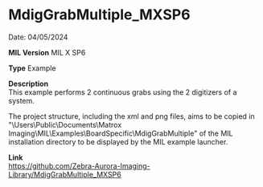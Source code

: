 # MdigGrabMultiple_MXSP6

Date: 04/05/2024

**MIL Version** MIL X SP6

**Type** Example

**Description**  
This example performs 2 continuous grabs using the 2 digitizers of a system.

The project structure, including the xml and png files, aims to be copied in "\Users\Public\Documents\Matrox Imaging\MIL\Examples\BoardSpecific\MdigGrabMultiple" of the MIL installation directory to be displayed by the MIL example launcher.

**Link**  
https://github.com/Zebra-Aurora-Imaging-Library/MdigGrabMultiple_MXSP6
